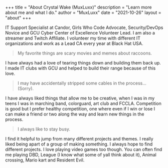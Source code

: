 +++
title = "About Crystal Wake (MuxLuxx)"
description = "Learn more about me and what I do."
author = "MuxLuxx"
date = "2021-10-26"
layout = "about"
+++
 
IT Support Specialist at Candor, Girls Who Code Advocate, Security/DevOps Novice and GCU Cyber Center of Excellence Volunteer Lead. I am also a streamer and Twitch Affiliate. I volunteer my time with different IT organizations and work as a Lead CA every year at Black Hat USA. 

> My favorite things are scary movies and memes about raccoons. 

I have always had a love of tearing things down and building them back up. I made IT clubs with GCU and helped to build their range because of this love.

>I may have accidentally stripped some cables in the process... (Sorry).

I have always liked things that allow me to be creative, when I was in my teens I was in marching band, colorguard, art club and FCCLA. Competition is good but I prefer healthy competition, one where even if I win or lose I can make a friend or two along the way and learn new things in the process. 

> I always like to stay busy.

I find it helpful to jump from many different projects and themes. I really liked being apart of a group of making something. I always hope to find different projects. I love playing video games too though. You can often find me playing DBD, League (I know what some of yall think about it), Animal crossing, Mario kart and Resident Evil. 